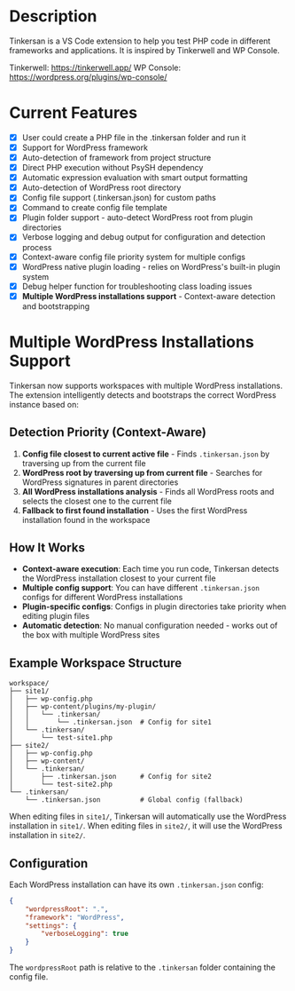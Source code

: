 # Description

Tinkersan is a VS Code extension to help you test PHP code in different frameworks and applications. It is inspired by Tinkerwell and WP Console.

Tinkerwell: https://tinkerwell.app/
WP Console: https://wordpress.org/plugins/wp-console/

# Current Features

- [x] User could create a PHP file in the .tinkersan folder and run it
- [x] Support for WordPress framework
- [x] Auto-detection of framework from project structure
- [x] Direct PHP execution without PsySH dependency
- [x] Automatic expression evaluation with smart output formatting
- [x] Auto-detection of WordPress root directory
- [x] Config file support (.tinkersan.json) for custom paths
- [x] Command to create config file template
- [x] Plugin folder support - auto-detect WordPress root from plugin directories
- [x] Verbose logging and debug output for configuration and detection process
- [x] Context-aware config file priority system for multiple configs
- [x] WordPress native plugin loading - relies on WordPress's built-in plugin system
- [x] Debug helper function for troubleshooting class loading issues
- [x] **Multiple WordPress installations support** - Context-aware detection and bootstrapping

# Multiple WordPress Installations Support

Tinkersan now supports workspaces with multiple WordPress installations. The extension intelligently detects and bootstraps the correct WordPress instance based on:

## Detection Priority (Context-Aware)

1. **Config file closest to current active file** - Finds `.tinkersan.json` by traversing up from the current file
2. **WordPress root by traversing up from current file** - Searches for WordPress signatures in parent directories
3. **All WordPress installations analysis** - Finds all WordPress roots and selects the closest one to the current file
4. **Fallback to first found installation** - Uses the first WordPress installation found in the workspace

## How It Works

- **Context-aware execution**: Each time you run code, Tinkersan detects the WordPress installation closest to your current file
- **Multiple config support**: You can have different `.tinkersan.json` configs for different WordPress installations
- **Plugin-specific configs**: Configs in plugin directories take priority when editing plugin files
- **Automatic detection**: No manual configuration needed - works out of the box with multiple WordPress sites

## Example Workspace Structure

```
workspace/
├── site1/
│   ├── wp-config.php
│   ├── wp-content/plugins/my-plugin/
│   │   └── .tinkersan/
│   │       └── .tinkersan.json  # Config for site1
│   └── .tinkersan/
│       └── test-site1.php
├── site2/
│   ├── wp-config.php
│   ├── wp-content/
│   └── .tinkersan/
│       ├── .tinkersan.json      # Config for site2
│       └── test-site2.php
└── .tinkersan/
    └── .tinkersan.json          # Global config (fallback)
```

When editing files in `site1/`, Tinkersan will automatically use the WordPress installation in `site1/`. When editing files in `site2/`, it will use the WordPress installation in `site2/`.

## Configuration

Each WordPress installation can have its own `.tinkersan.json` config:

```json
{
    "wordpressRoot": ".",
    "framework": "WordPress",
    "settings": {
        "verboseLogging": true
    }
}
```

The `wordpressRoot` path is relative to the `.tinkersan` folder containing the config file.